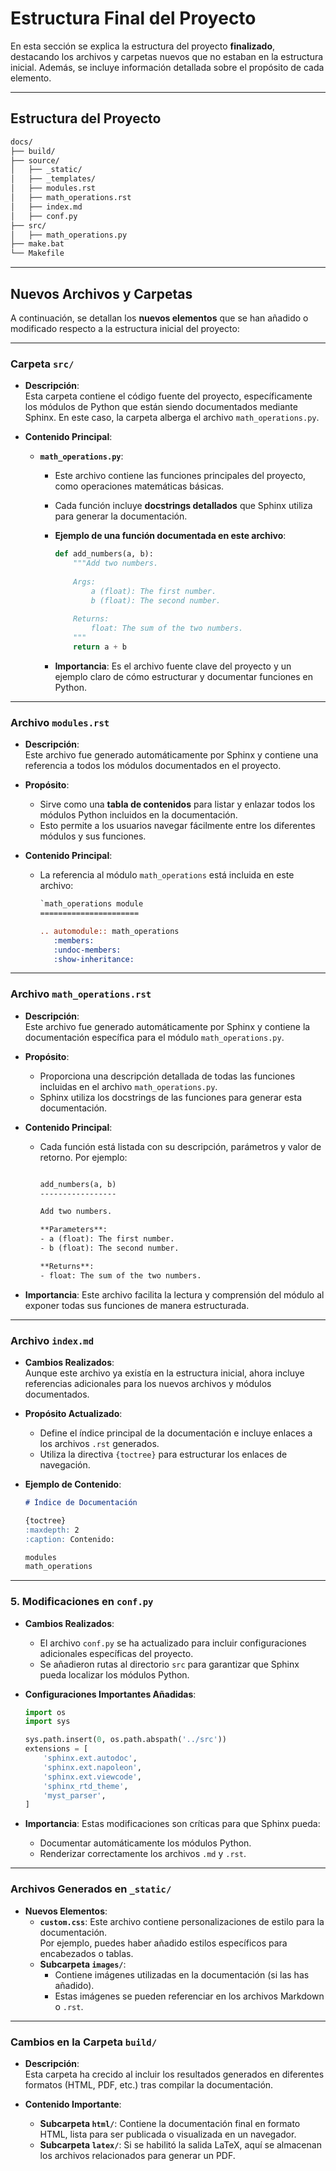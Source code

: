 
# **Estructura Final del Proyecto**

En esta sección se explica la estructura del proyecto **finalizado**, destacando los archivos y carpetas nuevos que no estaban en la estructura inicial. Además, se incluye información detallada sobre el propósito de cada elemento.

----------

## Estructura del Proyecto

```bash
docs/
├── build/
├── source/
│   ├── _static/
│   ├── _templates/
│   ├── modules.rst
│   ├── math_operations.rst
│   ├── index.md
│   ├── conf.py
├── src/
│   ├── math_operations.py
├── make.bat
└── Makefile
```

----------

## Nuevos Archivos y Carpetas

A continuación, se detallan los **nuevos elementos** que se han añadido o modificado respecto a la estructura inicial del proyecto:

----------

### **Carpeta `src/`**

-   **Descripción**:  
    Esta carpeta contiene el código fuente del proyecto, específicamente los módulos de Python que están siendo documentados mediante Sphinx. En este caso, la carpeta alberga el archivo `math_operations.py`.
    
-   **Contenido Principal**:
    
    -   **`math_operations.py`**:
        -   Este archivo contiene las funciones principales del proyecto, como operaciones matemáticas básicas.
        -   Cada función incluye **docstrings detallados** que Sphinx utiliza para generar la documentación.
        -   **Ejemplo de una función documentada en este archivo**:
            
            ```python
            def add_numbers(a, b):
                """Add two numbers.
                
                Args:
                    a (float): The first number.
                    b (float): The second number.
                
                Returns:
                    float: The sum of the two numbers.
                """
                return a + b
	        ```
            
        -   **Importancia**: Es el archivo fuente clave del proyecto y un ejemplo claro de cómo estructurar y documentar funciones en Python.

----------

### **Archivo `modules.rst`**

-   **Descripción**:  
    Este archivo fue generado automáticamente por Sphinx y contiene una referencia a todos los módulos documentados en el proyecto.
    
-   **Propósito**:
    
    -   Sirve como una **tabla de contenidos** para listar y enlazar todos los módulos Python incluidos en la documentación.
    -   Esto permite a los usuarios navegar fácilmente entre los diferentes módulos y sus funciones.
-   **Contenido Principal**:
    
    -   La referencia al módulo `math_operations` está incluida en este archivo:
        
        ```rst
        `math_operations module
        ======================
        
        .. automodule:: math_operations
           :members:
           :undoc-members:
           :show-inheritance:
           ```
        

----------

### **Archivo `math_operations.rst`**

-   **Descripción**:  
    Este archivo fue generado automáticamente por Sphinx y contiene la documentación específica para el módulo `math_operations.py`.
    
-   **Propósito**:
    
    -   Proporciona una descripción detallada de todas las funciones incluidas en el archivo `math_operations.py`.
    -   Sphinx utiliza los docstrings de las funciones para generar esta documentación.
-   **Contenido Principal**:
    
    -   Cada función está listada con su descripción, parámetros y valor de retorno. Por ejemplo:
        
        ```rst
        
        add_numbers(a, b)
        -----------------
        
        Add two numbers.
        
        **Parameters**:
        - a (float): The first number.
        - b (float): The second number.
        
        **Returns**:
        - float: The sum of the two numbers.
        ```
        
-   **Importancia**: Este archivo facilita la lectura y comprensión del módulo al exponer todas sus funciones de manera estructurada.
    

----------

### **Archivo `index.md`**

-   **Cambios Realizados**:  
    Aunque este archivo ya existía en la estructura inicial, ahora incluye referencias adicionales para los nuevos archivos y módulos documentados.
    
-   **Propósito Actualizado**:
    
    -   Define el índice principal de la documentación e incluye enlaces a los archivos `.rst` generados.
    -   Utiliza la directiva `{toctree}` para estructurar los enlaces de navegación.
-   **Ejemplo de Contenido**:
    
    ```markdown
    # Índice de Documentación
    
    {toctree}
    :maxdepth: 2
    :caption: Contenido:
    
    modules
    math_operations
    ```
----------

### **5. Modificaciones en `conf.py`**

-   **Cambios Realizados**:
    
    -   El archivo `conf.py` se ha actualizado para incluir configuraciones adicionales específicas del proyecto.
    -   Se añadieron rutas al directorio `src` para garantizar que Sphinx pueda localizar los módulos Python.
-   **Configuraciones Importantes Añadidas**:
    
    ```python    
    import os
    import sys
    
    sys.path.insert(0, os.path.abspath('../src'))
    extensions = [
        'sphinx.ext.autodoc',
        'sphinx.ext.napoleon',
        'sphinx.ext.viewcode',
        'sphinx_rtd_theme',
        'myst_parser',
    ]
    ```
    
-   **Importancia**: Estas modificaciones son críticas para que Sphinx pueda:
    
    -   Documentar automáticamente los módulos Python.
    -   Renderizar correctamente los archivos `.md` y `.rst`.

----------

### **Archivos Generados en `_static/`**

-   **Nuevos Elementos**:
    -   **`custom.css`**: Este archivo contiene personalizaciones de estilo para la documentación.  
        Por ejemplo, puedes haber añadido estilos específicos para encabezados o tablas.
    -   **Subcarpeta `images/`**:
        -   Contiene imágenes utilizadas en la documentación (si las has añadido).
        -   Estas imágenes se pueden referenciar en los archivos Markdown o `.rst`.

----------

### **Cambios en la Carpeta `build/`**

-   **Descripción**:  
    Esta carpeta ha crecido al incluir los resultados generados en diferentes formatos (HTML, PDF, etc.) tras compilar la documentación.
    
-   **Contenido Importante**:
    
    -   **Subcarpeta `html/`**: Contiene la documentación final en formato HTML, lista para ser publicada o visualizada en un navegador.
    -   **Subcarpeta `latex/`**: Si se habilitó la salida LaTeX, aquí se almacenan los archivos relacionados para generar un PDF.